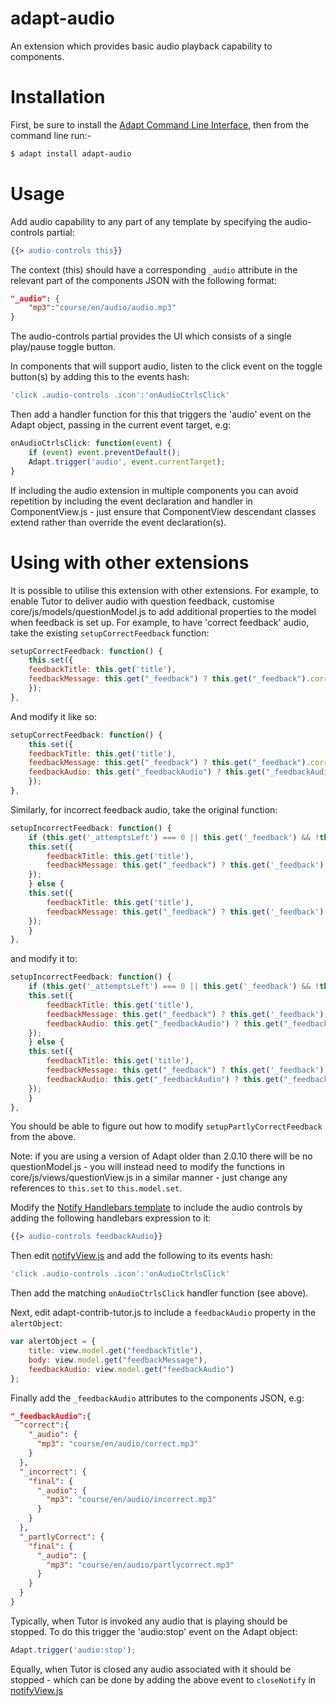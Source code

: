 adapt-audio
===========

An extension which provides basic audio playback capability to components.

Installation
============

First, be sure to install the [Adapt Command Line Interface](https://github.com/cajones/adapt-cli), then from the command line run:-
```bash
$ adapt install adapt-audio
```
Usage
=====

Add audio capability to any part of any template by specifying the audio-controls partial:
```hbs
{{> audio-controls this}}
```
The context (this) should have a corresponding `_audio` attribute in the relevant part of the components JSON with the following format:
```json
"_audio": {
	"mp3":"course/en/audio/audio.mp3"
}
```
The audio-controls partial provides the UI which consists of a single play/pause toggle button.

In components that will support audio, listen to the click event on the toggle button(s) by adding this to the events hash:
```js
'click .audio-controls .icon':'onAudioCtrlsClick'
```

Then add a handler function for this that triggers the 'audio' event on the Adapt object, passing in the current event target, e.g:
```js
onAudioCtrlsClick: function(event) {
	if (event) event.preventDefault();
	Adapt.trigger('audio', event.currentTarget);
}
```
If including the audio extension in multiple components you can avoid repetition by including the event declaration and handler in ComponentView.js - just ensure that ComponentView descendant classes extend rather than override the event declaration(s).

Using with other extensions
===========================

It is possible to utilise this extension with other extensions. For example, to enable Tutor to deliver audio with question feedback, customise core/js/models/questionModel.js to add additional properties to the model when feedback is set up. For example, to have 'correct feedback' audio, take the existing `setupCorrectFeedback` function:

```js
setupCorrectFeedback: function() {
    this.set({
	feedbackTitle: this.get('title'),
	feedbackMessage: this.get("_feedback") ? this.get("_feedback").correct : ""
    });
},
```
And modify it like so:
```js
setupCorrectFeedback: function() {
    this.set({
	feedbackTitle: this.get('title'),
	feedbackMessage: this.get("_feedback") ? this.get("_feedback").correct : "",
	feedbackAudio: this.get("_feedbackAudio") ? this.get("_feedbackAudio").correct : {}
    });
},
```
Similarly, for incorrect feedback audio, take the original function:
```js
setupIncorrectFeedback: function() {
    if (this.get('_attemptsLeft') === 0 || this.get('_feedback') && !this.get('_feedback')._incorrect.notFinal) {
	this.set({
	    feedbackTitle: this.get('title'),
	    feedbackMessage: this.get("_feedback") ? this.get('_feedback')._incorrect.final : ""
	});
    } else {
	this.set({
	    feedbackTitle: this.get('title'),
	    feedbackMessage: this.get("_feedback") ? this.get('_feedback')._incorrect.notFinal : ""
	});
    }
},
```
and modify it to:
```js
setupIncorrectFeedback: function() {
    if (this.get('_attemptsLeft') === 0 || this.get('_feedback') && !this.get('_feedback')._incorrect.notFinal) {
	this.set({
	    feedbackTitle: this.get('title'),
	    feedbackMessage: this.get("_feedback") ? this.get('_feedback')._incorrect.final : "",
	    feedbackAudio: this.get("_feedbackAudio") ? this.get("_feedbackAudio")._incorrect.final : {}
	});
    } else {
	this.set({
	    feedbackTitle: this.get('title'),
	    feedbackMessage: this.get("_feedback") ? this.get('_feedback')._incorrect.notFinal : "",
	    feedbackAudio: this.get("_feedbackAudio") ? this.get("_feedbackAudio")._incorrect.notFinal : {}
	});
    }
},
```
You should be able to figure out how to modify `setupPartlyCorrectFeedback` from the above.

Note: if you are using a version of Adapt older than 2.0.10 there will be no questionModel.js - you will instead need to modify the functions in core/js/views/questionView.js in a similar manner - just change any references to `this.set` to `this.model.set`.

Modify the [Notify Handlebars template](https://github.com/adaptlearning/adapt_framework/blob/master/src/core/templates/notify.hbs) to include the audio controls by adding the following handlebars expression to it:
```hbs
{{> audio-controls feedbackAudio}}
```
Then edit [notifyView.js](https://github.com/adaptlearning/adapt_framework/blob/master/src/core/views/notifyView.js) and add the following to its events hash:
```js
'click .audio-controls .icon':'onAudioCtrlsClick'
```
Then add the matching `onAudioCtrlsClick` handler function (see above).

Next, edit adapt-contrib-tutor.js to include a `feedbackAudio` property in the `alertObject`:
```js
var alertObject = {
    title: view.model.get("feedbackTitle"),
    body: view.model.get("feedbackMessage"),
    feedbackAudio: view.model.get("feedbackAudio")
};
```
Finally add the `_feedbackAudio` attributes to the components JSON, e.g:
```json
"_feedbackAudio":{
  "correct":{
    "_audio": {
      "mp3": "course/en/audio/correct.mp3"
    }
  },
  "_incorrect": {
    "final": {
      "_audio": {
        "mp3": "course/en/audio/incorrect.mp3"
      }
    }
  },
  "_partlyCorrect": {
    "final": {
      "_audio": {
        "mp3": "course/en/audio/partlycorrect.mp3"
      }
    }
  }
}
```

Typically, when Tutor is invoked any audio that is playing should be stopped. To do this trigger the 'audio:stop' event on the Adapt object:
```js
Adapt.trigger('audio:stop');
```
Equally, when Tutor is closed any audio associated with it should be stopped - which can be done by adding the above event to `closeNotify` in [notifyView.js](https://github.com/adaptlearning/adapt_framework/blob/master/src/core/views/notifyView.js)
